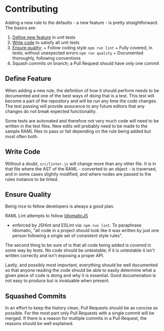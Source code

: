 Contributing
=================

Adding a new rule to the defaults - a new feature - is pretty straightforward.
The basics are:

  1. [Define new feature](#define-feature) in unit tests
  2. [Write code](#write-code) to satisfy all unit tests
  3. [Ensure quality](#ensure-quality):
    + Follow coding style `npm run lint`
    + Fully covered, in tests; without unexpected errors `npm run quality`
    + Documented thoroughly, following conventions
  4. Squash commits on branch; a Pull Request should have only one commit

## Define Feature

When adding a new rule, the definition of how it should perform needs to be
documented and one of the best ways of doing that is a test. This test will
become a part of the repository and will be run any time the code changes. The
test passing will provide assurance to any future editors that any changes do
not break expected functionality.

Some tests are automated and therefore not very much code will need to be
written in the test files. New edits will probably need to be made to the sample
RAML files to pass or fail depending on the rule being added but most often
both.

## Write Code

Without a doubt, `src/linter.js` will change more than any other file. It is in
that file where the AST of the RAML - converted to an object - is traversed, and
in some cases slightly modified, and where nodes are passed to the rules
instance to be linted.

## Ensure Quality

Being nice to fellow developers is always a good plan.

RAML Lint attempts to follow [IdiomaticJS](https://github.com/rwaldron/idiomatic.js/)
- enforced by JSHint and ESLint via: `npm run lint`. To paraphrase Idiomatic,
"all code in a project should look like it was written by just one person
following a single set of consistent style rules".

The second thing to be sure of is that all code being added is covered in some
way by tests. No code should be untestable; if it is untestable it isn't written
correctly and isn't exposing a proper API.

Lastly, and possibly most important, everything should be well documented so
that anyone reading the code should be able to easily determine what a given
piece of code is doing and why it is essential. Good documenation is not easy to
produce but is invaluable when present.

## Squashed Commits

In an effort to keep the history clean, Pull Requests should be as concise as
possible. For the most part only Pull Requests with a single commit will be
merged. If there is a reason for multiple commits in a Pull Request, the reasons
should be well explained.
